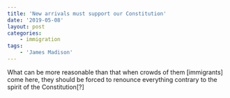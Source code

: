 ```yaml
---
title: 'New arrivals must support our Constitution'
date: '2019-05-08'
layout: post
categories:
    - immigration
tags:
    - 'James Madison'
---
```


What can be more reasonable than that when crowds of them \[immigrants\] come here, they should be forced to renounce everything contrary to the spirit of the Constitution\[?\]

